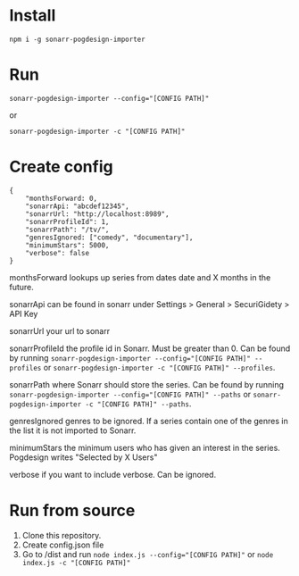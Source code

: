 Install
=======
`npm i -g sonarr-pogdesign-importer`

Run
===
`sonarr-pogdesign-importer --config="[CONFIG PATH]"`

or

`sonarr-pogdesign-importer -c "[CONFIG PATH]"`

Create config
=============
```
{
    "monthsForward: 0,
    "sonarrApi: "abcdef12345",
    "sonarrUrl: "http://localhost:8989",
    "sonarrProfileId": 1,
    "sonarrPath": "/tv/",
    "genresIgnored: ["comedy", "documentary"],
    "minimumStars": 5000,
    "verbose": false
}
```

monthsForward lookups up series from dates date and X months in the future.

sonarrApi can be found in sonarr under Settings > General > SecuriGidety > API Key

sonarrUrl your url to sonarr

sonarrProfileId the profile id in Sonarr. Must be greater than 0. Can be found by running `sonarr-pogdesign-importer --config="[CONFIG PATH]" --profiles` or `sonarr-pogdesign-importer -c "[CONFIG PATH]" --profiles`.

sonarrPath where Sonarr should store the series. Can be found by running `sonarr-pogdesign-importer --config="[CONFIG PATH]" --paths` or `sonarr-pogdesign-importer -c "[CONFIG PATH]" --paths`.

genresIgnored genres to be ignored. If a series contain one of the genres in the list it is not imported to Sonarr.

minimumStars the minimum users who has given an interest in the series. Pogdesign writes "Selected by X Users"

verbose if you want to include verbose. Can be ignored.

Run from source
===============
1. Clone this repository.
2. Create config.json file
3. Go to /dist and run `node index.js --config="[CONFIG PATH]"` or `node index.js -c "[CONFIG PATH]"`
